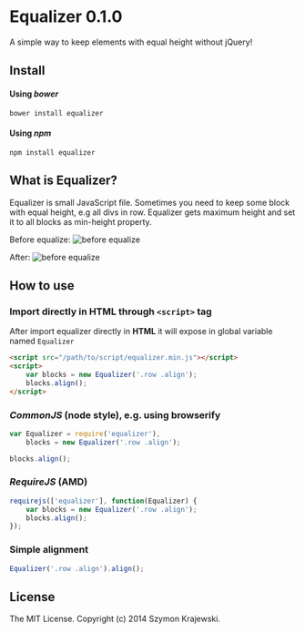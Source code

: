 Equalizer 0.1.0
===========================

A simple way to keep elements with equal height without jQuery!

## Install

#### Using _bower_
```
bower install equalizer
```

#### Using _npm_

```
npm install equalizer
```

## What is Equalizer?

Equalizer is small JavaScript file. Sometimes you need to keep some block with equal height, e.g all divs in row. Equalizer gets maximum height and set it to all blocks as min-height property. 

Before equalize:
![before equalize](http://i.imgur.com/4NWL6Sk.png, "Blocks before equalize")

After:
![before equalize](http://i.imgur.com/lq7EUcd.png, "Blocks after equalize")

## How to use

### Import directly in HTML through `<script>` tag

After import equalizer directly in **HTML** it will expose in global variable named `Equalizer`

```html
<script src="/path/to/script/equalizer.min.js"></script>
<script>
    var blocks = new Equalizer('.row .align');
    blocks.align();
</script>
```

### *CommonJS* (node style), e.g. using browserify 
```javascript
var Equalizer = require('equalizer'),
    blocks = new Equalizer('.row .align');

blocks.align();
```

### *RequireJS* (AMD) 
```javascript
requirejs(['equalizer'], function(Equalizer) {
    var blocks = new Equalizer('.row .align');
    blocks.align();
});
```

### Simple alignment
```javascript
Equalizer('.row .align').align();
```

## License
The MIT License. Copyright (c) 2014 Szymon Krajewski.